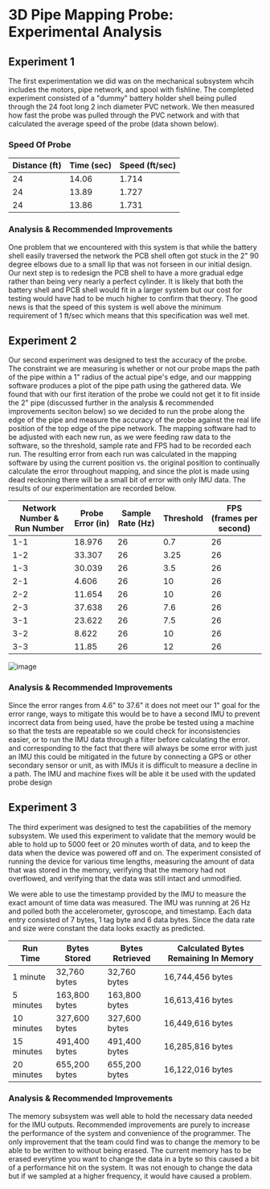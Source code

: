 # 3D Pipe Mapping Probe: Experimental Analysis
## Experiment 1
The first experimentation we did was on the mechanical subsystem whcih includes the motors, pipe network, and spool with fishline. The completed experiment consisted of a "dummy" battery holder shell being pulled through the 24 foot long 2 inch diameter PVC network. We then measured how fast the probe was pulled through the PVC network and with that calculated the average speed of the probe (data shown below).
### Speed Of Probe
| Distance (ft) | Time (sec) | Speed (ft/sec) |
| ---------------- | ------------- | ------------------- |
| 24  | 14.06  | 1.714 |
| 24  | 13.89  | 1.727 |
| 24  | 13.86 | 1.731  |

### Analysis & Recommended Improvements
One problem that we encountered with this system is that while the battery shell easily traversed the network the PCB shell often got stuck in the 2" 90 degree elbows due to a small lip that was not forseen in our initial design. Our next step is to redesign the PCB shell to have a more gradual edge rather than being very nearly a perfect cylinder. It is likely that both the battery shell and PCB shell would fit in a larger system but our cost for testing would have had to be much higher to confirm that theory. The good news is that the speed of this system is well above the minimum requirement of 1 ft/sec which means that this specification was well met.

## Experiment 2
Our second experiment was designed to test the accuracy of the probe. The constraint we are measuring is whether or not our probe maps the path of the pipe within a 1" radius of the actual pipe's edge, and our mappping software produces a plot of the pipe path using the gathered data. We found that with our first iteration of the probe we could not get it to fit inside the 2" pipe (discussed further in the analysis & recommended improvements seciton below) so we decided to run the probe along the edge of the pipe and measure the accuracy of the probe against the real life position of the top edge of the pipe network.  The mapping software had to be adjusted with each new run, as we were feeding raw data to the software, so the threshold, sample rate and FPS had to be recorded each run. The resulting error from each run was calculated in the mapping software by using the current position vs. the original position to continually calculate the error throughout mapping, and since the plot is made using dead reckoning there will be a small bit of error with only IMU data. The results of our experimentation are recorded below.

| Network Number & Run Number  | Probe Error (in)  | Sample Rate (Hz) | Threshold  | FPS (frames per second)  |
| ------------ | ------------ | ------------ | ------------ | ------------ |
| 1-1  | 18.976 | 26  |  0.7 | 26  |
| 1-2  |  33.307 | 26 |  3.25 | 26  |
| 1-3  | 30.039 |26 |  3.5 | 26  |
| 2-1  |    4.606 | 26 |  10 | 26  |
| 2-2  | 11.654 | 26 |  10 | 26  |
| 2-3  |  37.638 | 26 |  7.6 | 26  |
| 3-1  |  23.622 | 26 |  7.5 | 26  |
| 3-2  |  8.622 |26 |  10 | 26  |
| 3-3  |  11.85 | 26 |  12 |  26 |

![image](https://user-images.githubusercontent.com/104523603/200466317-aab59af5-2076-44bc-9e38-b173aed3919f.png)

### Analysis & Recommended Improvements
Since the error ranges from 4.6" to 37.6" it does not meet our 1" goal for the error range, ways to mitigate this would be to have a second IMU to prevent incorrect data from being used, have the probe be tested using a machine so that the tests are repeatable so we could check for inconsistencies easier, or to run the IMU data through a filter before calculating the error. and corresponding to the fact that there will always be some error with just an IMU this could be mitigated in the future by connecting a GPS or other secondary sensor or unit, as with IMUs it is difficult to measure a decline in a path. The IMU and machine fixes will be able it be used with the updated probe design

## Experiment 3
The third experiment was designed to test the capabilities of the memory subsystem. We used this experiment to validate that the memory would be able to hold up to 5000 feet or 20 minutes worth of data, and to keep the data when the device was powered off and on. The experiment consisted of running the device for various time lengths, measuring the amount of data that was stored in the memory, verifying that the memory had not overflowed, and verifying that the data was still intact and unmodified.

We were able to use the timestamp provided by the IMU to measure the exact amount of time data was measured. The IMU was running at 26 Hz and polled both the accelerometer, gyroscope, and timestamp. Each data entry consisted of 7 bytes, 1 tag byte and 6 data bytes. Since the data rate and size were constant the data looks exactly as predicted.

| Run Time | Bytes Stored | Bytes Retrieved | Calculated Bytes Remaining In Memory |
| --------- | ------------ | --------------- | ------------------------- |
| 1 minute  | 32,760 bytes | 32,760 bytes    | 16,744,456 bytes          |
| 5 minutes | 163,800 bytes| 163,800 bytes   | 16,613,416 bytes          |
| 10 minutes| 327,600 bytes| 327,600 bytes   | 16,449,616 bytes          |
| 15 minutes| 491,400 bytes| 491,400 bytes   | 16,285,816 bytes          |
| 20 minutes| 655,200 bytes| 655,200 bytes   | 16,122,016 bytes          |

### Analysis & Recommended Improvements
The memory subsystem was well able to hold the necessary data needed for the IMU outputs. Recommended improvements are purely to increase the performance of the system and convenience of the programmer. The only improvement that the team could find was to change the memory to be able to be written to without being erased. The current memory has to be erased everytime you want to change the data in a byte so this caused a bit of a performance hit on the system. It was not enough to change the data but if we sampled at a higher frequency, it would have caused a problem.
